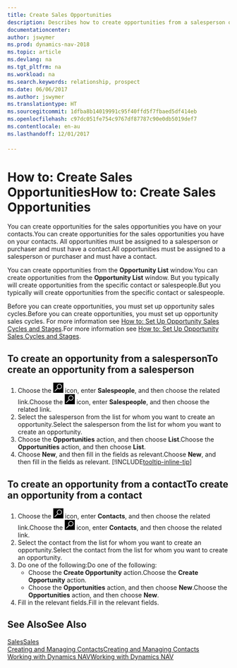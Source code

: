 ```yaml
---
title: Create Sales Opportunities
description: Describes how to create opportunities from a salesperson or a contact in Dynamics NAV.
documentationcenter: 
author: jswymer
ms.prod: dynamics-nav-2018
ms.topic: article
ms.devlang: na
ms.tgt_pltfrm: na
ms.workload: na
ms.search.keywords: relationship, prospect
ms.date: 06/06/2017
ms.author: jswymer
ms.translationtype: HT
ms.sourcegitcommit: 1dfba8b14019991c95f40ffd5f7fbaed5df414eb
ms.openlocfilehash: c97dc051fe754c9767df87787c90e0db5019def7
ms.contentlocale: en-au
ms.lasthandoff: 12/01/2017

---
```

# <a name="how-to-create-sales-opportunities"></a><span data-ttu-id="12a88-103">How to: Create Sales Opportunities</span><span class="sxs-lookup"><span data-stu-id="12a88-103">How to: Create Sales Opportunities</span></span>
<span data-ttu-id="12a88-104">You can create opportunities for the sales opportunities you have on your contacts.</span><span class="sxs-lookup"><span data-stu-id="12a88-104">You can create opportunities for the sales opportunities you have on your contacts.</span></span> <span data-ttu-id="12a88-105">All opportunities must be assigned to a salesperson or purchaser and must have a contact.</span><span class="sxs-lookup"><span data-stu-id="12a88-105">All opportunities must be assigned to a salesperson or purchaser and must have a contact.</span></span>

<span data-ttu-id="12a88-106">You can create opportunities from the **Opportunity List** window.</span><span class="sxs-lookup"><span data-stu-id="12a88-106">You can create opportunities from the **Opportunity List** window.</span></span> <span data-ttu-id="12a88-107">But you typically will create opportunities from the specific contact or salespeople.</span><span class="sxs-lookup"><span data-stu-id="12a88-107">But you typically will create opportunities from the specific contact or salespeople.</span></span>

<span data-ttu-id="12a88-108">Before you can create opportunities, you must set up opportunity sales cycles.</span><span class="sxs-lookup"><span data-stu-id="12a88-108">Before you can create opportunities, you must set up opportunity sales cycles.</span></span> <span data-ttu-id="12a88-109">For more information see [How to: Set Up Opportunity Sales Cycles and Stages](marketing-how-setup-opportunity-sales-cycles-stages.md).</span><span class="sxs-lookup"><span data-stu-id="12a88-109">For more information see [How to: Set Up Opportunity Sales Cycles and Stages](marketing-how-setup-opportunity-sales-cycles-stages.md).</span></span>

## <a name="to-create-an-opportunity-from-a-salesperson"></a><span data-ttu-id="12a88-110">To create an opportunity from a salesperson</span><span class="sxs-lookup"><span data-stu-id="12a88-110">To create an opportunity from a salesperson</span></span>
1. <span data-ttu-id="12a88-111">Choose the ![Search for Page or Report](media/ui-search/search_small.png "Search for Page or Report icon") icon, enter **Salespeople**, and then choose the related link.</span><span class="sxs-lookup"><span data-stu-id="12a88-111">Choose the ![Search for Page or Report](media/ui-search/search_small.png "Search for Page or Report icon") icon, enter **Salespeople**, and then choose the related link.</span></span>
2. <span data-ttu-id="12a88-112">Select the salesperson from the list for whom you want to create an opportunity.</span><span class="sxs-lookup"><span data-stu-id="12a88-112">Select the salesperson from the list for whom you want to create an opportunity.</span></span>
3. <span data-ttu-id="12a88-113">Choose the **Opportunities** action, and then choose **List**.</span><span class="sxs-lookup"><span data-stu-id="12a88-113">Choose the **Opportunities** action, and then choose **List**.</span></span>
4. <span data-ttu-id="12a88-114">Choose **New**, and then fill in the fields as relevant.</span><span class="sxs-lookup"><span data-stu-id="12a88-114">Choose **New**, and then fill in the fields as relevant.</span></span> [!INCLUDE[tooltip-inline-tip](includes/tooltip-inline-tip_md.md)]  



## <a name="to-create-an-opportunity-from-a-contact"></a><span data-ttu-id="12a88-115">To create an opportunity from a contact</span><span class="sxs-lookup"><span data-stu-id="12a88-115">To create an opportunity from a contact</span></span>
1. <span data-ttu-id="12a88-116">Choose the ![Search for Page or Report](media/ui-search/search_small.png "Search for Page or Report icon") icon, enter **Contacts**, and then choose the related link.</span><span class="sxs-lookup"><span data-stu-id="12a88-116">Choose the ![Search for Page or Report](media/ui-search/search_small.png "Search for Page or Report icon") icon, enter **Contacts**, and then choose the related link.</span></span>
2. <span data-ttu-id="12a88-117">Select the contact from the list for whom you want to create an opportunity.</span><span class="sxs-lookup"><span data-stu-id="12a88-117">Select the contact from the list for whom you want to create an opportunity.</span></span>
3. <span data-ttu-id="12a88-118">Do one of the following:</span><span class="sxs-lookup"><span data-stu-id="12a88-118">Do one of the following:</span></span>
   * <span data-ttu-id="12a88-119">Choose the **Create Opportunity** action.</span><span class="sxs-lookup"><span data-stu-id="12a88-119">Choose the **Create Opportunity** action.</span></span>
   * <span data-ttu-id="12a88-120">Choose the  **Opportunities** action, and then choose **New**.</span><span class="sxs-lookup"><span data-stu-id="12a88-120">Choose the  **Opportunities** action, and then choose **New**.</span></span>
4. <span data-ttu-id="12a88-121">Fill in the relevant fields.</span><span class="sxs-lookup"><span data-stu-id="12a88-121">Fill in the relevant fields.</span></span>

## <a name="see-also"></a><span data-ttu-id="12a88-122">See Also</span><span class="sxs-lookup"><span data-stu-id="12a88-122">See Also</span></span>
[<span data-ttu-id="12a88-123">Sales</span><span class="sxs-lookup"><span data-stu-id="12a88-123">Sales</span></span>](sales-manage-sales.md)  
[<span data-ttu-id="12a88-124">Creating and Managing Contacts</span><span class="sxs-lookup"><span data-stu-id="12a88-124">Creating and Managing Contacts</span></span>](marketing-contacts.md)  
[<span data-ttu-id="12a88-125">Working with Dynamics NAV</span><span class="sxs-lookup"><span data-stu-id="12a88-125">Working with Dynamics NAV</span></span>](ui-work-product.md)

